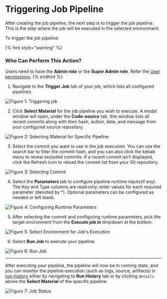 # Triggering Job Pipeline

After creating the job pipeline, the next step is to trigger the job pipeline. This is the step where the job will be executed in the selected environment.

To trigger the job pipeline:

{% hint style="warning" %}
### Who Can Perform This Action?
Users need to have the **Admin role** or the **Super Admin role**.
Refer the [User permissions](../global-configurations/authorization/user-access.md#roles-available-for-jobs).
{% endhint %}

1. Navigate to the **Trigger Job** tab of your job, which lists all configured pipelines.

 ![Figure 1: Triggering job](https://devtron-public-asset.s3.us-east-2.amazonaws.com/images/create-job/trigger-job.jpg)

2. Click **Select Material** for the job pipeline you wish to execute. A modal window will open, under the **Code-source** tab, this window lists all recent commits along with their hash, author, date, and message from your configured source repository.

 ![Figure 2: Selecting Material for Specific Pipeline](https://devtron-public-asset.s3.us-east-2.amazonaws.com/images/create-job/trigger-job-select-material.jpg)

3. Select the commit you want to use in the job execution. You can use the search bar to filter the commit hash, and you can also click the kebab menu to reveal excluded commits. If a recent commit isn’t displayed, click the Refresh icon to reload the commit list from your Git repository.

 ![Figure 3: Selecting Commit](https://devtron-public-asset.s3.us-east-2.amazonaws.com/images/create-job/trigger-job-commit.jpg)

4. Select the **Parameters** tab to configure pipeline runtime inputs(if any). The Key and Type columns are read‑only; enter values for each required parameter (denoted by *). Optional parameters can be configured as needed or left blank.

 ![Figure 4: Configuring Runtime Parameters](https://devtron-public-asset.s3.us-east-2.amazonaws.com/images/create-job/trigger-job-parameter.jpg)

5. After selecting the commit and configuring runtime parameters, pick the target environment from the **Execute job in** dropdown at the bottom.

 ![Figure 5: Select Environment for Job's Execution](https://devtron-public-asset.s3.us-east-2.amazonaws.com/images/create-job/trigger-job-execute-env.jpg)

6. Select **Run Job** to execute your pipeline.

 ![Figure 6: Run Job](https://devtron-public-asset.s3.us-east-2.amazonaws.com/images/create-job/trigger-job-run-job.jpg)

---

After executing your pipeline, the pipeline will now be in running state, and you can monitor the pipeline execution (such as logs, source, artifacts) in [run-history](./run-history.md) either by navigating to **Run History** tab or by clicking `details` above the **Select Material** of the specific pipeline.

![Figure 7: Job Status](https://devtron-public-asset.s3.us-east-2.amazonaws.com/images/create-job/trigger-job-details.jpg)
